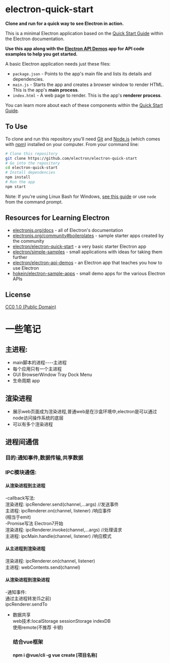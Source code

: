 # electron-quick-start

**Clone and run for a quick way to see Electron in action.**

This is a minimal Electron application based on the [Quick Start Guide](https://electronjs.org/docs/tutorial/quick-start) within the Electron documentation.

**Use this app along with the [Electron API Demos](https://electronjs.org/#get-started) app for API code examples to help you get started.**

A basic Electron application needs just these files:

- `package.json` - Points to the app's main file and lists its details and dependencies.
- `main.js` - Starts the app and creates a browser window to render HTML. This is the app's **main process**.
- `index.html` - A web page to render. This is the app's **renderer process**.

You can learn more about each of these components within the [Quick Start Guide](https://electronjs.org/docs/tutorial/quick-start).

## To Use

To clone and run this repository you'll need [Git](https://git-scm.com) and [Node.js](https://nodejs.org/en/download/) (which comes with [npm](http://npmjs.com)) installed on your computer. From your command line:

```bash
# Clone this repository
git clone https://github.com/electron/electron-quick-start
# Go into the repository
cd electron-quick-start
# Install dependencies
npm install
# Run the app
npm start
```

Note: If you're using Linux Bash for Windows, [see this guide](https://www.howtogeek.com/261575/how-to-run-graphical-linux-desktop-applications-from-windows-10s-bash-shell/) or use `node` from the command prompt.

## Resources for Learning Electron

- [electronjs.org/docs](https://electronjs.org/docs) - all of Electron's documentation
- [electronjs.org/community#boilerplates](https://electronjs.org/community#boilerplates) - sample starter apps created by the community
- [electron/electron-quick-start](https://github.com/electron/electron-quick-start) - a very basic starter Electron app
- [electron/simple-samples](https://github.com/electron/simple-samples) - small applications with ideas for taking them further
- [electron/electron-api-demos](https://github.com/electron/electron-api-demos) - an Electron app that teaches you how to use Electron
- [hokein/electron-sample-apps](https://github.com/hokein/electron-sample-apps) - small demo apps for the various Electron APIs

## License

[CC0 1.0 (Public Domain)](LICENSE.md)


# 一些笔记  
## 主进程:  
- main脚本的进程----主进程  
- 每个应用只有一个主进程  
- GUI BrowserWindow Tray Dock Menu  
- 生命周期 app  
## 渲染进程  
- 展示web页面成为渲染进程,普通web是在沙盒环境中,electron是可以通过node访问操作系统的底层  
- 可以有多个渲染进程

## 进程间通信   
### 目的:通知事件,数据传输,共享数据  
### IPC模块通信:  
#### 从渲染进程到主进程  
-callback写法:  
渲染进程: ipcRenderer.send(channel,...args)   //发送事件  
主进程: ipcRenderer.on(channel, listener)    /响应事件  
(相当于emit)  
-Promise写法 Electron7开始   
渲染进程: ipcRenderer.invoke(channel,...args)   //处理请求  
主进程: ipcMain.handle(channel, listener)    /响应模式  
#### 从主进程到渲染进程  
渲染进程: ipcRenderer.on(channel, listener)  
主进程: webContents.send(channel)  
#### 从渲染进程到渲染进程  
-通知事件:  
  通过主进程转发(5之前)  
  ipcRenderer.sendTo  
- 数据共享   
  web技术:localStorage sessionStorage indexDB  
  使用remote(不推荐 卡顿)  
  
  ### 结合vue框架
  #### npm i @vue/cli -g   vue create [项目名称]
